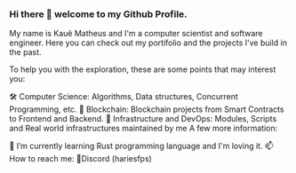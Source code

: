 ### Hi there 👋 welcome to my Github Profile.
My name is Kauê Matheus and I'm a computer scientist and software engineer. Here you can check out my portifolio and the projects I've build in the past.

To help you with the exploration, these are some points that may interest you:

🛠️ Computer Science: Algorithms, Data structures, Concurrent Programming, etc.
🔗 Blockchain: Blockchain projects from Smart Contracts to Frontend and Backend.
🏢 Infrastructure and DevOps: Modules, Scripts and Real world infrastructures maintained by me
A few more information:

🌱 I’m currently learning Rust programming language and I'm loving it.
📫 How to reach me: 💬Discord (hariesfps)
